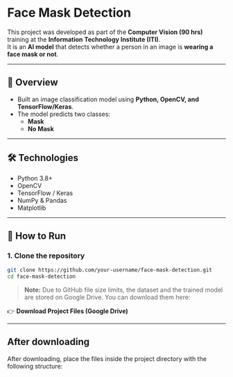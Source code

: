 # Face Mask Detection 

This project was developed as part of the **Computer Vision (90 hrs)** training at the **Information Technology Institute (ITI)**.  
It is an **AI model** that detects whether a person in an image is **wearing a face mask or not**.

---

## 📌 Overview
- Built an image classification model using **Python, OpenCV, and TensorFlow/Keras**.  
- The model predicts two classes:
  - **Mask**
  - **No Mask**

---

## 🛠️ Technologies
- Python 3.8+  
- OpenCV  
- TensorFlow / Keras  
- NumPy & Pandas  
- Matplotlib  

---

## 🚀 How to Run

### 1. Clone the repository
```bash
git clone https://github.com/your-username/face-mask-detection.git
cd face-mask-detection
```


> **Note:** Due to GitHub file size limits, the dataset and the trained model are stored on Google Drive.
> You can download them here:

👉 **Download Project Files (Google Drive)**

---

## After downloading

After downloading, place the files inside the project directory with the following structure:


